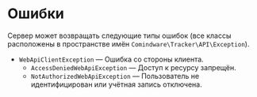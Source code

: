 # Ошибки

Сервер может возвращать следующие типы ошибок (все классы расположены в пространстве имён
`Comindware\Tracker\API\Exception`).

- `WebApiClientException` — Ошибка со стороны клиента.
  - `AccessDeniedWebApiException` — Доступ к ресурсу запрещён.
  - `NotAuthorizedWebApiException` — Пользователь не идентифицирован или учётная запись отключена.